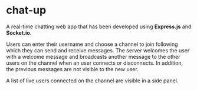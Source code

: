 # chat-up

A real-time chatting web app that has been developed using **Express.js** and **Socket.io**.

Users can enter their username and choose a channel to join following which they can send and receive messages.
The server welcomes the user with a welcome message and broadcasts another message to the other users on the channel when an user connects or disconnects.
In addition, the previous messages are not visible to the new user.

A list of live users connected on the channel are visible in a side panel.

